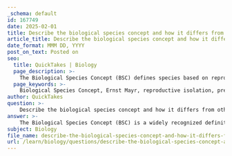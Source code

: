 ```yaml
---
_schema: default
id: 167749
date: 2025-02-01
title: Describe the biological species concept and how it differs from other species concepts.
article_title: Describe the biological species concept and how it differs from other species concepts.
date_format: MMM DD, YYYY
post_on_text: Posted on
seo:
  title: QuickTakes | Biology
  page_description: >-
    The Biological Species Concept (BSC) defines species based on reproductive isolation and interbreeding capabilities, differing from other concepts that focus on morphology, ecology, or evolutionary history.
  page_keywords: >-
    Biological Species Concept, Ernst Mayr, reproductive isolation, prezygotic barriers, postzygotic barriers, morphological species concept, ecological species concept, phylogenetic species concept, evolutionary species concept, biodiversity, evolution
author: QuickTakes
question: >-
    Describe the biological species concept and how it differs from other species concepts.
answer: >-
    The Biological Species Concept (BSC) is a widely recognized definition of species proposed by evolutionary biologist Ernst Mayr. According to the BSC, a species is defined as a group of actually or potentially interbreeding natural populations that are reproductively isolated from other such groups. This concept emphasizes reproductive isolation as the primary criterion for defining species, which can occur through various mechanisms, including:\n\n1. **Prezygotic Barriers**: These prevent mating or fertilization between species. They include:\n   - **Habitat Isolation**: Species live in different habitats and do not meet.\n   - **Temporal Isolation**: Species breed at different times.\n   - **Behavioral Isolation**: Differences in mating behaviors prevent species from interbreeding.\n   - **Mechanical Isolation**: Structural differences in reproductive organs prevent successful mating.\n   - **Gametic Isolation**: Even if mating occurs, the gametes (sperm and egg) may not be compatible.\n\n2. **Postzygotic Barriers**: These occur after fertilization and affect the viability or reproductive capacity of hybrid offspring. They include:\n   - **Reduced Hybrid Viability**: Hybrids may not develop properly or may be frail.\n   - **Hybrid Sterility**: Hybrids may be sterile (e.g., mules, which are hybrids of horses and donkeys).\n   - **Hybrid Breakdown**: First-generation hybrids are viable and fertile, but their offspring are inviable or sterile.\n\n### Differences from Other Species Concepts\n\nThe Biological Species Concept differs from other species concepts in several key ways:\n\n1. **Morphological Species Concept**: This concept defines species based on physical characteristics and structures. While it is useful for identifying species in fossils and asexual organisms, it can be subjective and may not accurately reflect evolutionary relationships.\n\n2. **Ecological Species Concept**: This approach defines species based on their ecological niche and the role they play in their environment. It emphasizes the interactions between organisms and their environment rather than reproductive isolation.\n\n3. **Phylogenetic Species Concept**: This concept focuses on the evolutionary history and shared ancestry of organisms. It defines species as the smallest group of individuals that share a common ancestor, which can be determined through genetic analysis.\n\n4. **Evolutionary Species Concept**: This concept considers species as lineages that maintain their identity from other such lineages and have their own evolutionary tendencies and historical fates.\n\n### Limitations of the Biological Species Concept\n\nWhile the BSC is influential and applicable to many sexually reproducing organisms, it has limitations:\n- It does not apply to asexual organisms, such as bacteria, where reproduction does not involve interbreeding.\n- It is not useful for extinct species known only from fossils, as reproductive isolation cannot be assessed.\n- The concept may overlook the complexities of hybridization and gene flow that can occur in nature.\n\nIn summary, the Biological Species Concept is a foundational idea in biology that emphasizes reproductive isolation as the defining characteristic of species, distinguishing it from other concepts that may focus on morphology, ecology, or evolutionary history. Each concept has its strengths and weaknesses, making them suitable for different contexts in the study of biodiversity and evolution.
subject: Biology
file_name: describe-the-biological-species-concept-and-how-it-differs-from-other-species-concepts.md
url: /learn/biology/questions/describe-the-biological-species-concept-and-how-it-differs-from-other-species-concepts
---
```


&nbsp;